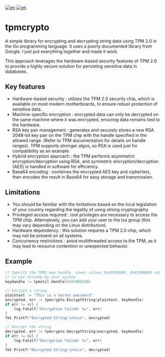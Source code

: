 [![en](https://img.shields.io/badge/lang-en-red.svg)](https://github.com/alm494/tpmcrypto/blob/main/README.md)
[![en](https://img.shields.io/badge/lang-ru-red.svg)](https://github.com/alm494/tpmcrypto/blob/main/README.ru.md)

# tpmcrypto

A simple library for encrypting and decrypting string data using TPM 2.0 in the Go programming language. It uses a poorly documented library from Google. I just put everything together and made it work.

This approach leverages the hardware-based security features of TPM 2.0 to provide a highly secure solution for persisting sensitive data in databases.

## Key features  

+ Hardware-based security : utilizes the TPM 2.0 security chip, which is available on most modern motherboards, to ensure robust protection of sensitive data.
+ Machine-specific encryption : encrypted data can only be decrypted on the same machine where it was encrypted, ensuring data remains tied to the hardware.
+ RSA key pair management : generates and securely stores a new RSA 2048-bit key pair on the TPM chip with the handle specified in the allowed range. (Refer to TPM documentation for details on handle ranges). TPM supports stronger algos, so RSA is used just for compatibility as an example.
+ Hybrid encryption approach : the TPM performs asymmetric encryption/decryption using RSA, and symmetric encryption/decryption (AES) is handled in software for efficiency.
+ Base64 encoding : combines the encrypted AES key and ciphertext, then encodes the result in Base64 for easy storage and transmission.
  
## Limitations

+ You should be familiar with the limitations based on the local legislation of your country regarding the legality of using strong cryptography
+ Privileged access required : root privileges are necessary to access the TPM chip. Alternatively, you can add your user to the tss group (this may vary depending on the Linux distribution).
+ Hardware dependency : this solution requires a TPM 2.0 chip, which may not be present on all systems.
+ Concurrency restrictions : avoid multithreaded access to the TPM, as it may lead to resource contention or unexpected behavior.

## Example

```Go
// Specify the TPM2 key handle. Lower values 0x81000000, 0x81000001 etc may be
// in use already by your system
keyHandle := tpmutil.Handle(0x81000100)

// Encrypt a string
plaintext := "This is a secret password"
encrypted, err := tpmcrypto.EncryptString(plaintext, keyHandle)
if err != nil {
    log.Fatalf("Encryption failed: %v", err)
}
fmt.Printf("Encrypted String:\n%s\n", encrypted)

// Decrypt the string
decrypted, err := tpmcrypto.DecryptString(encrypted, keyHandle)
if err != nil {
    log.Fatalf("Decryption failed: %v", err)
}
fmt.Printf("Decrypted String:\n%s\n", decrypted)
```
         
     
